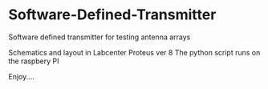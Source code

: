 # Software-Defined-Transmitter
Software defined transmitter for testing antenna arrays

Schematics and layout in Labcenter Proteus ver 8
The python script runs on the raspbery PI

Enjoy....

